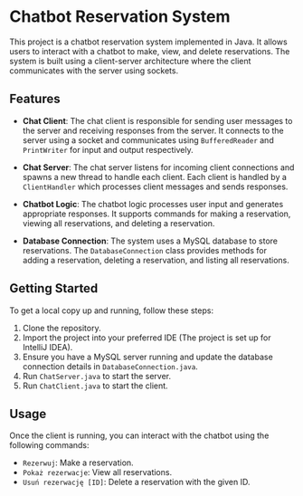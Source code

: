 # Chatbot Reservation System

This project is a chatbot reservation system implemented in Java. It allows users to interact with a chatbot to make, view, and delete reservations. The system is built using a client-server architecture where the client communicates with the server using sockets.

## Features

- **Chat Client**: The chat client is responsible for sending user messages to the server and receiving responses from the server. It connects to the server using a socket and communicates using `BufferedReader` and `PrintWriter` for input and output respectively.

- **Chat Server**: The chat server listens for incoming client connections and spawns a new thread to handle each client. Each client is handled by a `ClientHandler` which processes client messages and sends responses.

- **Chatbot Logic**: The chatbot logic processes user input and generates appropriate responses. It supports commands for making a reservation, viewing all reservations, and deleting a reservation.

- **Database Connection**: The system uses a MySQL database to store reservations. The `DatabaseConnection` class provides methods for adding a reservation, deleting a reservation, and listing all reservations.

## Getting Started

To get a local copy up and running, follow these steps:

1. Clone the repository.
2. Import the project into your preferred IDE (The project is set up for IntelliJ IDEA).
3. Ensure you have a MySQL server running and update the database connection details in `DatabaseConnection.java`.
4. Run `ChatServer.java` to start the server.
5. Run `ChatClient.java` to start the client.

## Usage

Once the client is running, you can interact with the chatbot using the following commands:

- `Rezerwuj`: Make a reservation.
- `Pokaż rezerwacje`: View all reservations.
- `Usuń rezerwację [ID]`: Delete a reservation with the given ID.
